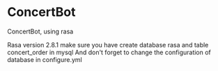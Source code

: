 # ConcertBot
ConcertBot, using rasa

Rasa version 2.8.1
make sure you have create database rasa and table concert_order in mysql
And don't forget to change the configuration of database in configure.yml
